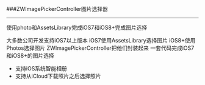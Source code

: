 ###ZWImagePickerController图片选择器
***
使用photo和AssetsLibrary完成iOS7和iOS8+完成图片选择

大多数公司开发支持iOS7以上版本 iOS7使用AssetsLibrary选择图片 iOS8+使用Photos选择图片
ZWImagePickerController把他们封装起来 一套代码完成iOS7和iOS8+的图片选择
- 支持iOS系统智能相册 
- 支持从iCloud下载照片之后选择照片
